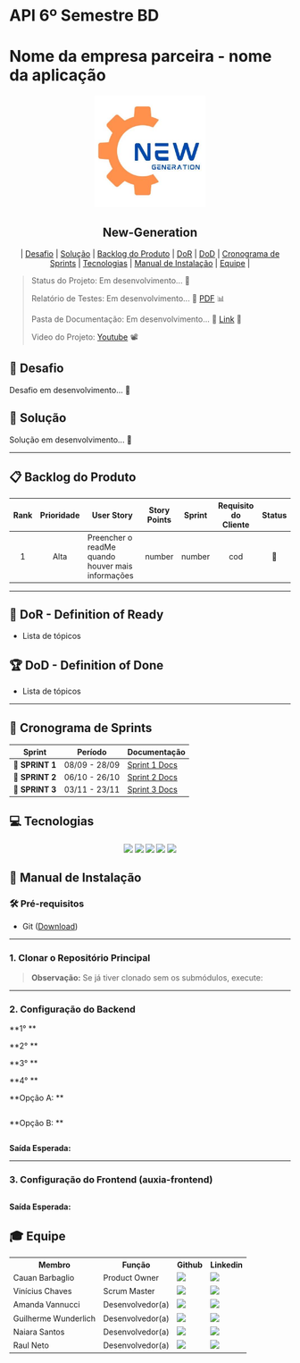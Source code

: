 # API 6º Semestre BD

# Nome da empresa parceira - nome da aplicação

<p align="center">
      <img src="docs/201302063.jpeg" alt="logo da New-Generation" width="200">
      <h2 align="center"> New-Generation</h2>
</p>

<p align="center">
  | <a href ="#desafio"> Desafio</a>  |
  <a href ="#solucao"> Solução</a>  |   
  <a href ="#backlog"> Backlog do Produto</a>  |
  <a href ="#dor">DoR</a>  |
  <a href ="#dod">DoD</a>  |
  <a href ="#sprint"> Cronograma de Sprints</a>  |
  <a href ="#tecnologias">Tecnologias</a> |
  <a href ="#manual">Manual de Instalação</a>  | 
  <a href ="#equipe"> Equipe</a> |
</p>

> Status do Projeto: Em desenvolvimento... 🚧 
>
> Relatório de Testes: Em desenvolvimento... 🚧 [PDF](docs/201302063.jpeg) 📊
>
> Pasta de Documentação: Em desenvolvimento... 🚧 [Link](docs/201302063.jpeg) 📄
> 
> Video do Projeto:  [Youtube](docs/201302063.jpeg) 📽️

## 🏅 Desafio <a id="desafio"></a>

Desafio em desenvolvimento... 🚧

## 🏅 Solução <a id="solucao"></a>

Solução em desenvolvimento... 🚧

---

## 📋 Backlog do Produto <a id="backlog"></a>

| Rank | Prioridade | User Story                                                                                                                                                                                                     | Story Points | Sprint | Requisito do Cliente | Status |
| :--: | :--------: | -------------------------------------------------------------------------------------------------------------------------------------------------------------------------------------------------------------- | :----------: | :----: | :------------------: | :----: |
|   1  |    Alta    | Preencher o readMe quando houver mais informações                                                                                            |      number      |    number   |          cod         |    🚧   |

---

## 🏃‍ DoR - Definition of Ready <a id="dor"></a>

* Lista de tópicos

## 🏆 DoD - Definition of Done <a id="dod"></a>

* Lista de tópicos

---

## 📅 Cronograma de Sprints <a id="sprint"></a>

| Sprint          |    Período    | Documentação                                     |
| --------------- | :-----------: | ------------------------------------------------ |
| 🔖 **SPRINT 1** | 08/09 - 28/09 | [Sprint 1 Docs](./docs/processo/sprints/sprint-1/README.md) |
| 🔖 **SPRINT 2** | 06/10 - 26/10 | [Sprint 2 Docs](./docs/processo/sprints/sprint-2/README.md) |
| 🔖 **SPRINT 3** | 03/11 - 23/11 | [Sprint 3 Docs](./docs/processo/sprints/sprint-3/README.md) |

## 💻 Tecnologias <a id="tecnologias"></a>

<h4 align="center">
 <a href="https://www.python.org/"><img src="https://img.shields.io/badge/Python-3776AB?style=for-the-badge&logo=python&logoColor=white"></a>
 <a href="https://vuejs.org/"><img src="https://img.shields.io/badge/Vue.js-35495E?style=for-the-badge&logo=vue.js&logoColor=4FC08D"/></a>
 <a href="https://www.mongodb.com/"><img src="https://img.shields.io/badge/MongoDB-47A248?style=for-the-badge&logo=mongodb&logoColor=white"></a>
 <a href="https://github.com/"><img src="https://img.shields.io/badge/github-%23121011.svg?style=for-the-badge&logo=github&logoColor=white"/></a>
 <a href="https://www.figma.com/"><img src="https://img.shields.io/badge/Figma-F24E1E?style=for-the-badge&logo=figma&logoColor=white"/></a>
</h4>

## 📖 Manual de Instalação <a id="manual"></a>

### 🛠 Pré-requisitos

- Git ([Download](https://git-scm.com/downloads))

---

### 1. Clonar o Repositório Principal



> **Observação:** Se já tiver clonado sem os submódulos, execute:



---

### 2. Configuração do Backend

**1° **

**2° **

**3° **

**4° **

**Opção A: **

```bash

```

**Opção B: **

```bash

```

**Saída Esperada:**
<br>

---

### 3. Configuração do Frontend (auxia-frontend)

```bash

```

**Saída Esperada:**
<br>


## 🎓 Equipe <a id="equipe"></a>

<div align="center">
  <table>
    <tr>
      <th>Membro</th>
      <th>Função</th>
      <th>Github</th>
      <th>Linkedin</th>
    </tr>
    <tr>
      <td>Cauan Barbaglio</td>
      <td>Product Owner</td>
      <td><a href="https://github.com/Cauanvmb"><img src="https://img.shields.io/badge/GitHub-100000?style=for-the-badge&logo=github&logoColor=white"></a></td>
      <td><a href="www.linkedin.com/in/cauan-barbaglio"><img src="https://img.shields.io/badge/LinkedIn-0077B5?style=for-the-badge&logo=linkedin&logoColor=white"></a></td>
    </tr>
    <tr>
      <td>Vinícius Chaves</td>
      <td>Scrum Master</td>
      <td><a href="https://github.com/ChavesVini"><img src="https://img.shields.io/badge/GitHub-100000?style=for-the-badge&logo=github&logoColor=white"></a></td>
      <td><a href="https://br.linkedin.com/in/vin%C3%ADcius-chaves-197353244"><img src="https://img.shields.io/badge/LinkedIn-0077B5?style=for-the-badge&logo=linkedin&logoColor=white"></a></td>
    </tr>
    <tr>
      <td>Amanda Vannucci</td>
      <td>Desenvolvedor(a)</td>
      <td><a href="https://github.com/Amandavannuccic"><img src="https://img.shields.io/badge/GitHub-100000?style=for-the-badge&logo=github&logoColor=white"></a></td>
      <td><a href="https://www.linkedin.com/in/amanda-vannucci"><img src="https://img.shields.io/badge/LinkedIn-0077B5?style=for-the-badge&logo=linkedin&logoColor=white"></a></td>
    </tr>
    <tr>
      <td>Guilherme Wunderlich</td>
      <td>Desenvolvedor(a)</td>
      <td><a href="https://github.com/wunderlich-15"><img src="https://img.shields.io/badge/GitHub-100000?style=for-the-badge&logo=github&logoColor=white"></a></td>
      <td><a href="https://www.linkedin.com/in/guilherme-wunderlich-aa56a2228"><img src="https://img.shields.io/badge/LinkedIn-0077B5?style=for-the-badge&logo=linkedin&logoColor=white"></a></td>
    </tr>
    <tr>
      <td>Naiara Santos</td>
      <td>Desenvolvedor(a)</td>
      <td><a href="https://github.com/NaiaraSantos3"><img src="https://img.shields.io/badge/GitHub-100000?style=for-the-badge&logo=github&logoColor=white"></a></td>
      <td><a href="https://www.linkedin.com/in/naiara-santos-73b83a186"><img src="https://img.shields.io/badge/LinkedIn-0077B5?style=for-the-badge&logo=linkedin&logoColor=white"></a></td>
    </tr>
    <tr>
      <td>Raul Neto</td>
      <td>Desenvolvedor(a)</td>
      <td><a href="https://github.com/raulnt"><img src="https://img.shields.io/badge/GitHub-100000?style=for-the-badge&logo=github&logoColor=white"></a></td>
      <td><a href="https://www.linkedin.com/in/raul-neto-b51b24157/"><img src="https://img.shields.io/badge/LinkedIn-0077B5?style=for-the-badge&logo=linkedin&logoColor=white"></a></td>
    </tr>
  </table>
</div>
